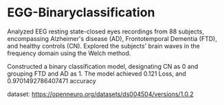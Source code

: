 # EGG-Binaryclassification
Analyzed EEG resting state-closed eyes recordings from 88 subjects, encompassing Alzheimer's disease (AD), Frontotemporal Dementia (FTD), and healthy controls (CN). Explored the subjects' brain waves in the frequency domain using the Welch method.

Constructed a binary classification model, designating CN as 0 and grouping FTD and AD as 1. The model achieved 0.121 Loss, and 0.9701492786407471 accuracy

dataset: https://openneuro.org/datasets/ds004504/versions/1.0.2
